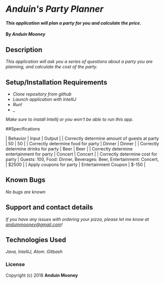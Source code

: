 # _Anduin's Party Planner_

#### _This application will plan a party for you and calculate the price._

#### By _**Anduin Mooney**_

## Description

_This application will ask you a series of questions about a party you are planning, and calculate the cost of the party._

## Setup/Installation Requirements

* _Clone repository from github_
* _Launch application with IntelliJ_
* _Run!_
* _

_Make sure to install Intellij or you won't be able to run this app._

##Specifications

| Behavior | Input | Output |
| Correctly determine amount of guests at party | 50 | 50 |
| Correctly determine food for party | Dinner | Dinner |
| Correctly determine drinks for party | Beer | Beer |
| Correctly determine entertainment for party | Concert | Concert |
| Correctly determine cost for party | Guests: 100, Food: Dinner, Beverages: Beer, Entertainment: Concert, | $2500 |
| Apply coupons for party | Entertainment Coupon | $-150 |

## Known Bugs

_No bugs are known_

## Support and contact details

_If you have any issues with ordering your pizza, please let me know at anduinmooney@gmail.com!_

## Technologies Used

_Java, IntelliJ, Atom. Gitbash_

### License



Copyright (c) 2018 **Anduin Mooney**

